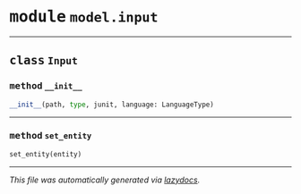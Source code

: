 <!-- markdownlint-disable -->

# <kbd>module</kbd> `model.input`






---

## <kbd>class</kbd> `Input`




### <kbd>method</kbd> `__init__`

```python
__init__(path, type, junit, language: LanguageType)
```








---

### <kbd>method</kbd> `set_entity`

```python
set_entity(entity)
```








---

_This file was automatically generated via [lazydocs](https://github.com/ml-tooling/lazydocs)._
